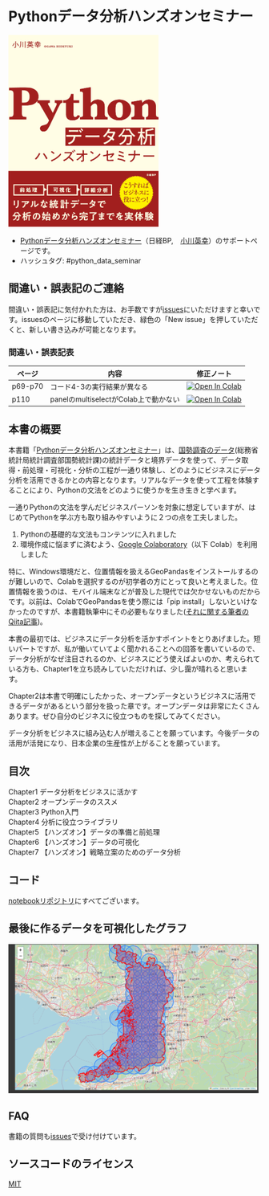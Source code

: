 # Pythonデータ分析ハンズオンセミナー

<img width="300px" src="img/python-data-seminar.png">
    

- [Pythonデータ分析ハンズオンセミナー](https://bookplus.nikkei.com/atcl/catalog/23/07/28/00926/)（日経BP,　[小川英幸](https://twitter.com/OgawaHideyuki)）のサポートページです。
- ハッシュタグ: #python_data_seminar
    
     
## 間違い・誤表記のご連絡
    

間違い・誤表記に気付かれた方は、お手数ですが[issues](https://github.com/mazarimono/python-data-seminar/issues)にいただけますと幸いです。issuesのページに移動していただき、緑色の「New issue」を押していただくと、新しい書き込みが可能となります。
    

### 間違い・誤表記表
    

| ページ | 内容 | 修正ノート |
|---|---|---|
|p69-p70 | コード4-3の実行結果が異なる | [![Open In Colab](https://colab.research.google.com/assets/colab-badge.svg)](https://colab.research.google.com/github/mazarimono/python-data-seminar/blob/main/%E9%96%93%E9%81%95%E3%81%84/chp4_p69_p71.ipynb) | 
| p110 | panelのmultiselectがColab上で動かない | [![Open In Colab](https://colab.research.google.com/assets/colab-badge.svg)](https://colab.research.google.com/github/mazarimono/python-data-seminar/blob/main/%E9%96%93%E9%81%95%E3%81%84/p110_multiselect_does_not_work.ipynb) |
    
    
## 本書の概要
     

本書籍「[Pythonデータ分析ハンズオンセミナー](https://bookplus.nikkei.com/atcl/catalog/23/07/28/00926/)」は、[国勢調査のデータ](https://www.e-stat.go.jp/gis)(総務省 統計局統計調査部国勢統計課)の統計データと境界データを使って、データ取得・前処理・可視化・分析の工程が一通り体験し、どのようにビジネスにデータ分析を活用できるかとの内容となります。リアルなデータを使って工程を体験することにより、Pythonの文法をどのように使うかを生き生きと学べます。
    
一通りPythonの文法を学んだビジネスパーソンを対象に想定していますが、はじめてPythonを学ぶ方も取り組みやすいように２つの点を工夫しました。
     
1. Pythonの基礎的な文法もコンテンツに入れました
2. 環境作成に悩まずに済むよう、[Google Colaboratory](https://colab.research.google.com/)（以下 Colab）を利用しました
     
特に、Windows環境だと、位置情報を扱えるGeoPandasをインストールするのが難しいので、Colabを選択するのが初学者の方にとって良いと考えました。位置情報を扱うのは、モバイル端末などが普及した現代では欠かせないものだからです。以前は、ColabでGeoPandasを使う際には「pip install」しないといけなかったのですが、本書籍執筆中にその必要もなりました([それに関する筆者のQiita記事](https://qiita.com/OgawaHideyuki/items/aba25313dd30c0690120))。
     
本書の最初では、ビジネスにデータ分析を活かすポイントをとりあげました。短いパートですが、私が働いていてよく聞かれることへの回答を書いているので、データ分析がなぜ注目されるのか、ビジネスにどう使えばよいのか、考えられている方も、Chapter1を立ち読みしていただければ、少し靄が晴れると思います。
     
Chapter2は本書で明確にしたかった、オープンデータというビジネスに活用できるデータがあるという部分を扱った章です。オープンデータは非常にたくさんあります。ぜひ自分のビジネスに役立つものを探してみてください。
     
データ分析をビジネスに組み込む人が増えることを願っています。今後データの活用が活発になり、日本企業の生産性が上がることを願っています。
      
      
## 目次
     

Chapter1 データ分析をビジネスに活かす    
Chapter2 オープンデータのススメ    
Chapter3 Python入門     
Chapter4 分析に役立つライブラリ    
Chapter5 【ハンズオン】データの準備と前処理    
Chapter6 【ハンズオン】データの可視化    
Chapter7 【ハンズオン】戦略立案のためのデータ分析    
    
## コード
     
[notebookリポジトリ](https://github.com/mazarimono/python-data-seminar/tree/main/notebook)にすべてございます。
      
## 最後に作るデータを可視化したグラフ
    
<img width='500px' src="img/data-analysis-circle-check.png">
    


## FAQ
     
書籍の質問も[issues](https://github.com/mazarimono/python-data-seminar/issues)で受け付けています。
    

## ソースコードのライセンス
     
[MIT](https://github.com/mazarimono/python-data-seminar/blob/main/LICENSE)




